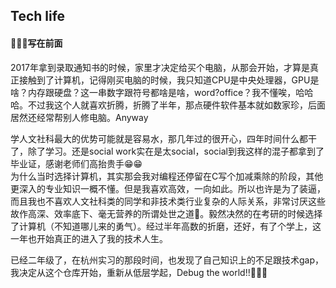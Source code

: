 ## Tech life
#### 🍕🍕🍕写在前面  
 2017年拿到录取通知书的时候，家里才决定给买个电脑，从那会开始，才算是真正接触到了计算机，记得刚买电脑的时候，我只知道CPU是中央处理器，GPU是啥？内存跟硬盘？这一串数字跟符号都啥是啥，word?office？我不懂唉，哈哈哈。不过我这个人就喜欢折腾，折腾了半年，那点硬件软件基本就如数家珍，后面居然还经常帮别人修电脑。Anyway  
 
 学人文社科最大的优势可能就是容易水，那几年过的很开心，四年时间什么都干了，除了学习。还是social work实在是太social，social到我这样的混子都拿到了毕业证，感谢老师们高抬贵手😁😁  
 为什么当时选择计算机，其实那会我对编程还停留在C写个加减乘除的阶段，其他更深入的专业知识一概不懂。但是我喜欢高效，一向如此。所以也许是为了装逼，而且我也不喜欢人文社科类的同学和非技术类行业复杂的人际关系，非常讨厌这些故作高深、效率底下、毫无营养的所谓处世之道🥵。毅然决然的在考研的时候选择了计算机（不知道哪儿来的勇气）。经过半年高数的折磨，还好，有了个学上，这一年也开始真正的进入了我的技术人生。  
 
 已经二年级了，在杭州实习的那段时间，也发现了自己知识上的不足跟技术gap，我决定从这个仓库开始，重新从低层学起，Debug the world!!🚀🚀🚀
